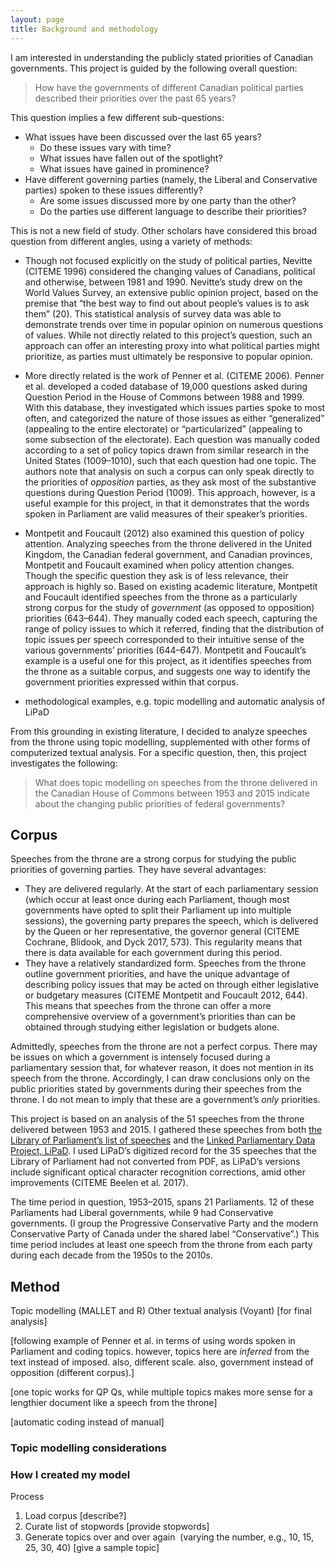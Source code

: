 ```yaml
---
layout: page
title: Background and methodology
---
```


I am interested in understanding the publicly stated priorities of Canadian governments. This project is guided by the following overall question:

> How have the governments of different Canadian political parties described their priorities over the past 65 years?

This question implies a few different sub-questions:

* What issues have been discussed over the last 65 years?
	* Do these issues vary with time?
	* What issues have fallen out of the spotlight?
	* What issues have gained in prominence?
* Have different governing parties (namely, the Liberal and Conservative parties) spoken to these issues differently?
	* Are some issues discussed more by one party than the other?
	* Do the parties use different language to describe their priorities?

This is not a new field of study. Other scholars have considered this broad question from different angles, using a variety of methods:

* Though not focused explicitly on the study of political parties, Nevitte (CITEME 1996) considered the changing values of Canadians, political and otherwise, between 1981 and 1990. Nevitte’s study drew on the World Values Survey, an extensive public opinion project, based on the premise that “the best way to find out about people’s values is to ask them” (20). This statistical analysis of survey data was able to demonstrate trends over time in popular opinion on numerous questions of values. While not directly related to this project’s question, such an approach can offer an interesting proxy into what political parties might prioritize, as parties must ultimately be responsive to popular opinion.
* More directly related is the work of Penner et al. (CITEME 2006). Penner et al. developed a coded database of 19,000 questions asked during Question Period in the House of Commons between 1988 and 1999. With this database, they investigated which issues parties spoke to most often, and categorized the nature of those issues as either “generalized” (appealing to the entire electorate) or “particularized” (appealing to some subsection of the electorate). Each question was manually coded according to a set of policy topics drawn from similar research in the United States (1009–1010), such that each question had one topic. The authors note that analysis on such a corpus can only speak directly to the priorities of *opposition* parties, as they ask most of the substantive questions during Question Period (1009). This approach, however, is a useful example for this project, in that it demonstrates that the words spoken in Parliament are valid measures of their speaker’s priorities.
* Montpetit and Foucault (2012) also examined this question of policy attention. Analyzing speeches from the throne delivered in the United Kingdom, the Canadian federal government, and Canadian provinces, Montpetit and Foucault examined when policy attention changes. Though the specific question they ask is of less relevance, their approach is highly so. Based on existing academic literature, Montpetit and Foucault identified speeches from the throne as a particularly strong corpus for the study of *government* (as opposed to opposition) priorities (643–644). They manually coded each speech, capturing the range of policy issues to which it referred, finding that the distribution of topic issues per speech corresponded to their intuitive sense of the various governments’ priorities (644–647). Montpetit and Foucault’s example is a useful one for this project, as it identifies speeches from the throne as a suitable corpus, and suggests one way to identify the government priorities expressed within that corpus.

* methodological examples, e.g. topic modelling and automatic analysis of LiPaD

From this grounding in existing literature, I decided to analyze speeches from the throne using topic modelling, supplemented with other forms of computerized textual analysis. For a specific question, then, this project investigates the following:

> What does topic modelling on speeches from the throne delivered in the Canadian House of Commons between 1953 and 2015 indicate about the changing public priorities of federal governments?

## Corpus

Speeches from the throne are a strong corpus for studying the public priorities of governing parties. They have several advantages:

* They are delivered regularly. At the start of each parliamentary session (which occur at least once during each Parliament, though most governments have opted to split their Parliament up into multiple sessions), the governing party prepares the speech, which is delivered by the Queen or her representative, the governor general (CITEME Cochrane, Blidook, and Dyck 2017, 573). This regularity means that there is data available for each government during this period.
* They have a relatively standardized form. Speeches from the throne outline government priorities, and have the unique advantage of describing policy issues that may be acted on through either legislative or budgetary measures (CITEME Montpetit and Foucault 2012, 644). This means that speeches from the throne can offer a more comprehensive overview of a government’s priorities than can be obtained through studying either legislation or budgets alone.

Admittedly, speeches from the throne are not a perfect corpus. There may be issues on which a government is intensely focused during a parliamentary session that, for whatever reason, it does not mention in its speech from the throne. Accordingly, I can draw conclusions only on the public priorities stated by governments during their speeches from the throne. I do not mean to imply that these are a government’s *only* priorities.

This project is based on an analysis of the 51 speeches from the throne delivered between 1953 and 2015. I gathered these speeches from both [the Library of Parliament’s list of speeches](https://lop.parl.ca/sites/ParlInfo/default/en_CA/Parliament/procedure/throneSpeech) and the [Linked Parliamentary Data Project, LiPaD](https://www.lipad.ca/). I used LiPaD’s digitized record for the 35 speeches that the Library of Parliament had not converted from PDF, as LiPaD’s versions include significant optical character recognition corrections, amid other improvements (CITEME Beelen et al. 2017).

The time period in question, 1953–2015, spans 21 Parliaments. 12 of these Parliaments had Liberal governments, while 9 had Conservative governments. (I group the Progressive Conservative Party and the modern Conservative Party of Canada under the shared label “Conservative”.) This time period includes at least one speech from the throne from each party during each decade from the 1950s to the 2010s.

## Method

Topic modelling (MALLET and R)
Other textual analysis (Voyant) [for final analysis]

[following example of Penner et al. in terms of using words spoken in Parliament and coding topics. however, topics here are *inferred* from the text instead of imposed. also, different scale. also, government instead of opposition (different corpus).]

[one topic works for QP Qs, while multiple topics makes more sense for a lengthier document like a speech from the throne]

[automatic coding instead of manual]

### Topic modelling considerations

### How I created my model

Process
1. Load corpus
[describe?]
2. Curate list of stopwords
	[provide stopwords]
3. Generate topics over and over again  (varying the number, e.g., 10, 15, 25, 30, 40)
	 [give a sample topic]